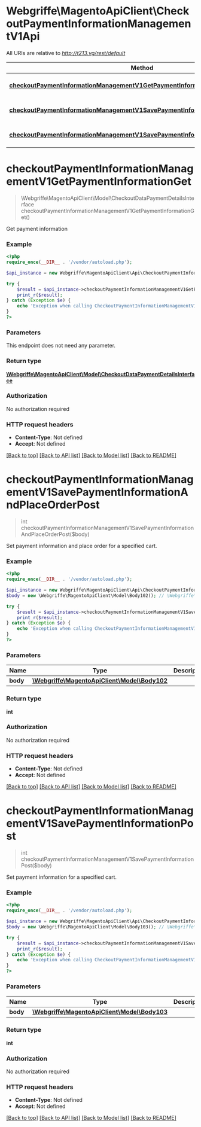 # Webgriffe\MagentoApiClient\CheckoutPaymentInformationManagementV1Api

All URIs are relative to *http://t213.vg/rest/default*

Method | HTTP request | Description
------------- | ------------- | -------------
[**checkoutPaymentInformationManagementV1GetPaymentInformationGet**](CheckoutPaymentInformationManagementV1Api.md#checkoutPaymentInformationManagementV1GetPaymentInformationGet) | **GET** /V1/carts/mine/payment-information | 
[**checkoutPaymentInformationManagementV1SavePaymentInformationAndPlaceOrderPost**](CheckoutPaymentInformationManagementV1Api.md#checkoutPaymentInformationManagementV1SavePaymentInformationAndPlaceOrderPost) | **POST** /V1/carts/mine/payment-information | 
[**checkoutPaymentInformationManagementV1SavePaymentInformationPost**](CheckoutPaymentInformationManagementV1Api.md#checkoutPaymentInformationManagementV1SavePaymentInformationPost) | **POST** /V1/carts/mine/set-payment-information | 


# **checkoutPaymentInformationManagementV1GetPaymentInformationGet**
> \Webgriffe\MagentoApiClient\Model\CheckoutDataPaymentDetailsInterface checkoutPaymentInformationManagementV1GetPaymentInformationGet()



Get payment information

### Example
```php
<?php
require_once(__DIR__ . '/vendor/autoload.php');

$api_instance = new Webgriffe\MagentoApiClient\Api\CheckoutPaymentInformationManagementV1Api();

try {
    $result = $api_instance->checkoutPaymentInformationManagementV1GetPaymentInformationGet();
    print_r($result);
} catch (Exception $e) {
    echo 'Exception when calling CheckoutPaymentInformationManagementV1Api->checkoutPaymentInformationManagementV1GetPaymentInformationGet: ', $e->getMessage(), PHP_EOL;
}
?>
```

### Parameters
This endpoint does not need any parameter.

### Return type

[**\Webgriffe\MagentoApiClient\Model\CheckoutDataPaymentDetailsInterface**](../Model/CheckoutDataPaymentDetailsInterface.md)

### Authorization

No authorization required

### HTTP request headers

 - **Content-Type**: Not defined
 - **Accept**: Not defined

[[Back to top]](#) [[Back to API list]](../../README.md#documentation-for-api-endpoints) [[Back to Model list]](../../README.md#documentation-for-models) [[Back to README]](../../README.md)

# **checkoutPaymentInformationManagementV1SavePaymentInformationAndPlaceOrderPost**
> int checkoutPaymentInformationManagementV1SavePaymentInformationAndPlaceOrderPost($body)



Set payment information and place order for a specified cart.

### Example
```php
<?php
require_once(__DIR__ . '/vendor/autoload.php');

$api_instance = new Webgriffe\MagentoApiClient\Api\CheckoutPaymentInformationManagementV1Api();
$body = new \Webgriffe\MagentoApiClient\Model\Body102(); // \Webgriffe\MagentoApiClient\Model\Body102 | 

try {
    $result = $api_instance->checkoutPaymentInformationManagementV1SavePaymentInformationAndPlaceOrderPost($body);
    print_r($result);
} catch (Exception $e) {
    echo 'Exception when calling CheckoutPaymentInformationManagementV1Api->checkoutPaymentInformationManagementV1SavePaymentInformationAndPlaceOrderPost: ', $e->getMessage(), PHP_EOL;
}
?>
```

### Parameters

Name | Type | Description  | Notes
------------- | ------------- | ------------- | -------------
 **body** | [**\Webgriffe\MagentoApiClient\Model\Body102**](../Model/\Webgriffe\MagentoApiClient\Model\Body102.md)|  | [optional]

### Return type

**int**

### Authorization

No authorization required

### HTTP request headers

 - **Content-Type**: Not defined
 - **Accept**: Not defined

[[Back to top]](#) [[Back to API list]](../../README.md#documentation-for-api-endpoints) [[Back to Model list]](../../README.md#documentation-for-models) [[Back to README]](../../README.md)

# **checkoutPaymentInformationManagementV1SavePaymentInformationPost**
> int checkoutPaymentInformationManagementV1SavePaymentInformationPost($body)



Set payment information for a specified cart.

### Example
```php
<?php
require_once(__DIR__ . '/vendor/autoload.php');

$api_instance = new Webgriffe\MagentoApiClient\Api\CheckoutPaymentInformationManagementV1Api();
$body = new \Webgriffe\MagentoApiClient\Model\Body103(); // \Webgriffe\MagentoApiClient\Model\Body103 | 

try {
    $result = $api_instance->checkoutPaymentInformationManagementV1SavePaymentInformationPost($body);
    print_r($result);
} catch (Exception $e) {
    echo 'Exception when calling CheckoutPaymentInformationManagementV1Api->checkoutPaymentInformationManagementV1SavePaymentInformationPost: ', $e->getMessage(), PHP_EOL;
}
?>
```

### Parameters

Name | Type | Description  | Notes
------------- | ------------- | ------------- | -------------
 **body** | [**\Webgriffe\MagentoApiClient\Model\Body103**](../Model/\Webgriffe\MagentoApiClient\Model\Body103.md)|  | [optional]

### Return type

**int**

### Authorization

No authorization required

### HTTP request headers

 - **Content-Type**: Not defined
 - **Accept**: Not defined

[[Back to top]](#) [[Back to API list]](../../README.md#documentation-for-api-endpoints) [[Back to Model list]](../../README.md#documentation-for-models) [[Back to README]](../../README.md)

